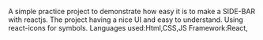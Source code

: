 A simple practice project to demonstrate how easy it is to make a SIDE-BAR with reactjs.
The project having a nice UI and easy to understand.
Using react-icons for symbols.
Languages used:Html,CSS,JS
Framework:React,